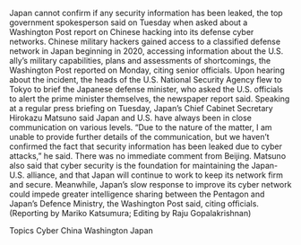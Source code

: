 Japan cannot confirm if any security information has been leaked, the top government spokesperson said on Tuesday when asked about a Washington Post report on Chinese hacking into its defense cyber networks.
Chinese military hackers gained access to a classified defense network in Japan beginning in 2020, accessing information about the U.S. ally’s military capabilities, plans and assessments of shortcomings, the Washington Post reported on Monday, citing senior officials.
Upon hearing about the incident, the heads of the U.S. National Security Agency flew to Tokyo to brief the Japanese defense minister, who asked the U.S. officials to alert the prime minister themselves, the newspaper report said.
Speaking at a regular press briefing on Tuesday, Japan’s Chief Cabinet Secretary Hirokazu Matsuno said Japan and U.S. have always been in close communication on various levels.
“Due to the nature of the matter, I am unable to provide further details of the communication, but we haven’t confirmed the fact that security information has been leaked due to cyber attacks,” he said.
There was no immediate comment from Beijing.
Matsuno also said that cyber security is the foundation for maintaining the Japan-U.S. alliance, and that Japan will continue to work to keep its network firm and secure.
Meanwhile, Japan’s slow response to improve its cyber network could impede greater intelligence sharing between the Pentagon and Japan’s Defence Ministry, the Washington Post said, citing officials.
(Reporting by Mariko Katsumura; Editing by Raju Gopalakrishnan)

Topics
Cyber
China
Washington
Japan
